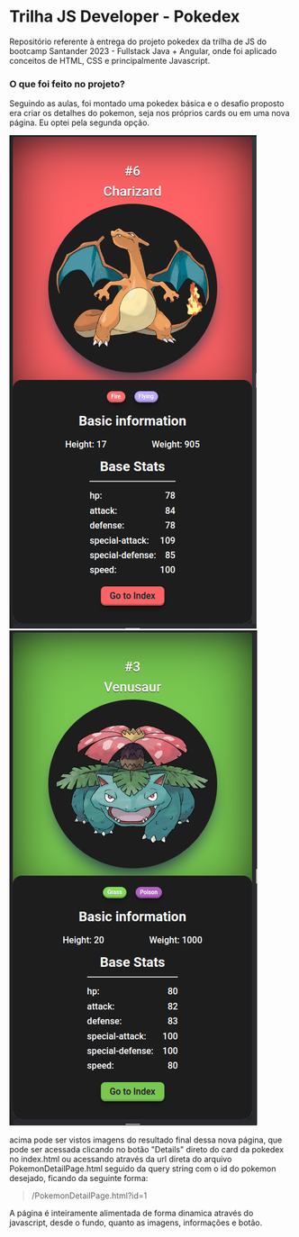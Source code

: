# Trilha JS Developer - Pokedex

Repositório referente à entrega do projeto pokedex da trilha de JS do bootcamp Santander 2023 - Fullstack Java + Angular, onde foi aplicado conceitos de HTML, CSS e principalmente Javascript.

### O que foi feito no projeto?

Seguindo as aulas, foi montado uma pokedex básica e o desafio proposto era criar os detalhes do pokemon, seja nos próprios cards ou em uma nova página. Eu optei pela segunda opção.

![Screen Preview 1](assets/src/dio-pokedex-1.png "screen preview 1") ![Screen Preview 2](assets/src/dio-pokedex-2.png)

acima pode ser vistos imagens do resultado final dessa nova página, que pode ser acessada clicando no botão "Details" direto do card da pokedex no index.html ou acessando através da url direta do arquivo PokemonDetailPage.html seguido da query string com o id do pokemon desejado, ficando da seguinte forma:

> /PokemonDetailPage.html?id=1

A página é inteiramente alimentada de forma dinamica através do javascript, desde o fundo, quanto as imagens, informações e botão.
